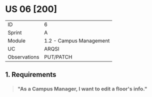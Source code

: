 # US 06 [200]

|              |                         |
| ------------ | ----------------------- |
| ID           | 6                       |
| Sprint       | A                       |
| Module       | 1.2 - Campus Management |
| UC           | ARQSI                   |
| Observations | PUT/PATCH               |

## 1. Requirements

> ### "As a Campus Manager, I want to edit a floor's info."

